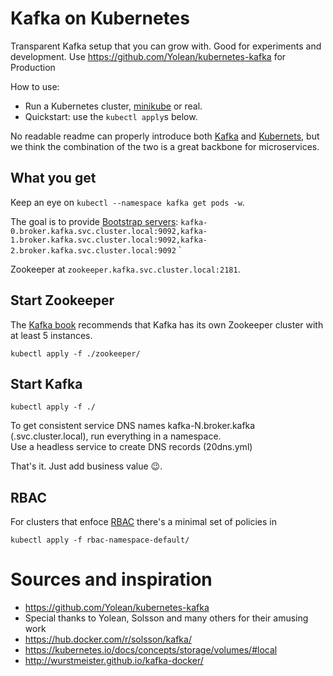 
# Kafka on Kubernetes

Transparent Kafka setup that you can grow with.
Good for experiments and development.
Use https://github.com/Yolean/kubernetes-kafka for Production

How to use:
 * Run a Kubernetes cluster, [minikube](https://github.com/kubernetes/minikube) or real.
 * Quickstart: use the `kubectl apply`s below.

No readable readme can properly introduce both [Kafka](http://kafka.apache.org/) and [Kubernets](https://kubernetes.io/),
but we think the combination of the two is a great backbone for microservices.

## What you get

Keep an eye on `kubectl --namespace kafka get pods -w`.

The goal is to provide [Bootstrap servers](http://kafka.apache.org/documentation/#producerconfigs): `kafka-0.broker.kafka.svc.cluster.local:9092,kafka-1.broker.kafka.svc.cluster.local:9092,kafka-2.broker.kafka.svc.cluster.local:9092`
`

Zookeeper at `zookeeper.kafka.svc.cluster.local:2181`.

## Start Zookeeper

The [Kafka book](https://www.confluent.io/resources/kafka-definitive-guide-preview-edition/) recommends that Kafka has its own Zookeeper cluster with at least 5 instances.

```
kubectl apply -f ./zookeeper/
```

## Start Kafka

```
kubectl apply -f ./
```

To get consistent service DNS names kafka-N.broker.kafka (.svc.cluster.local), run everything in a namespace.<br>
Use a headless service to create DNS records (20dns.yml)

That's it. Just add business value :wink:.

## RBAC

For clusters that enfoce [RBAC](https://kubernetes.io/docs/admin/authorization/rbac/) there's a minimal set of policies in
```
kubectl apply -f rbac-namespace-default/
```

# Sources and inspiration
- https://github.com/Yolean/kubernetes-kafka
- Special thanks to Yolean, Solsson and many others for their amusing work
- https://hub.docker.com/r/solsson/kafka/
- https://kubernetes.io/docs/concepts/storage/volumes/#local
- http://wurstmeister.github.io/kafka-docker/
